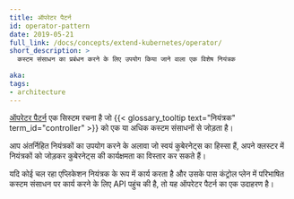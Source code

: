```yaml
---
title: ऑपरेटर पैटर्न
id: operator-pattern
date: 2019-05-21
full_link: /docs/concepts/extend-kubernetes/operator/
short_description: >
  कस्टम संसाधन का प्रबंधन करने के लिए उपयोग किया जाने वाला एक विशेष नियंत्रक

aka:
tags:
- architecture
---
```

[ऑपरेटर पैटर्न](/docs/concepts/extend-kubernetes/operator/) एक सिस्टम रचना है जो {{< glossary_tooltip text="नियंत्रक" term_id="controller" >}}
को एक या अधिक कस्टम संसाधनों से जोड़ता है।

<!--more-->
आप अंतर्निहित नियंत्रकों का उपयोग करने के अलावा जो स्वयं कुबेरनेट्स का हिस्सा हैं, अपने क्लस्टर में नियंत्रकों को जोड़कर कुबेरनेट्स की कार्यक्षमता का विस्तार कर सकते हैं।

यदि कोई चल रहा एप्लिकेशन नियंत्रक के रूप में कार्य करता है और उसके पास कंट्रोल प्लेन में परिभाषित कस्टम संसाधन पर कार्य करने के लिए API पहुंच की है, तो यह ऑपरेटर पैटर्न का एक उदाहरण है।

